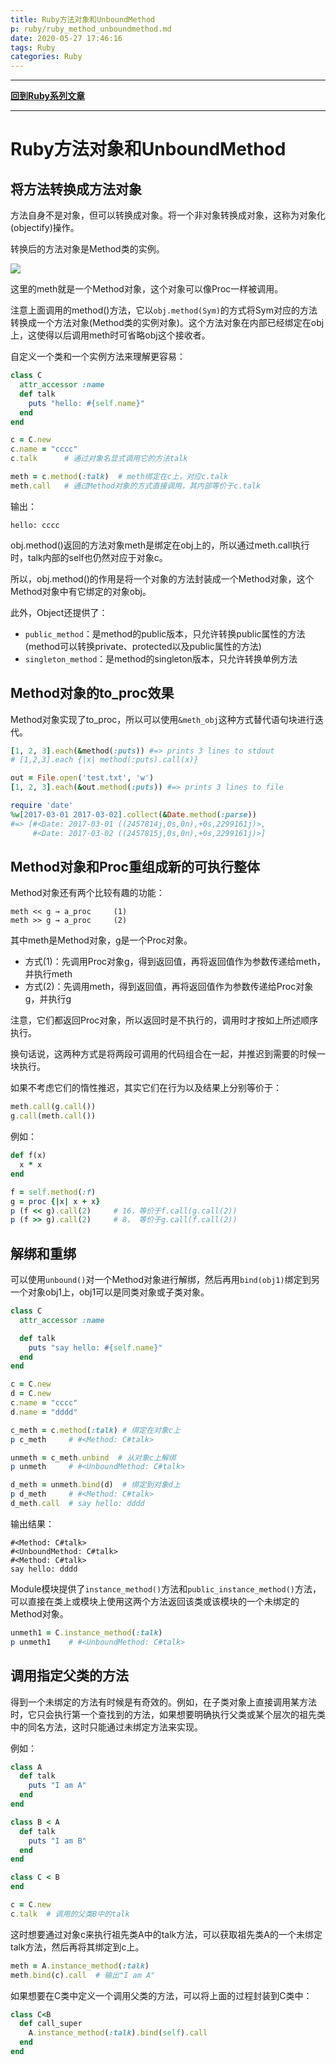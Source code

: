 ```yaml
---
title: Ruby方法对象和UnboundMethod
p: ruby/ruby_method_unboundmethod.md
date: 2020-05-27 17:46:16
tags: Ruby
categories: Ruby
---
```


------

**[回到Ruby系列文章](/ruby/index/)**

------

# Ruby方法对象和UnboundMethod

## 将方法转换成方法对象

方法自身不是对象，但可以转换成对象。将一个非对象转换成对象，这称为对象化(objectify)操作。

转换后的方法对象是Method类的实例。

![](/img/ruby/1590573077745.png)

这里的meth就是一个Method对象，这个对象可以像Proc一样被调用。

注意上面调用的method()方法，它以`obj.method(Sym)`的方式将Sym对应的方法转换成一个方法对象(Method类的实例对象)。这个方法对象在内部已经绑定在obj上，这使得以后调用meth时可省略obj这个接收者。

自定义一个类和一个实例方法来理解更容易：

```ruby
class C
  attr_accessor :name
  def talk
    puts "hello: #{self.name}"
  end
end

c = C.new
c.name = "cccc"
c.talk      # 通过对象名显式调用它的方法talk

meth = c.method(:talk)  # meth绑定在c上，对应c.talk
meth.call   # 通过Method对象的方式直接调用，其内部等价于c.talk
```

输出：
```
hello: cccc
```

obj.method()返回的方法对象meth是绑定在obj上的，所以通过meth.call执行时，talk内部的self也仍然对应于对象c。

所以，obj.method()的作用是将一个对象的方法封装成一个Method对象，这个Method对象中有它绑定的对象obj。

此外，Object还提供了：  
- `public_method`：是method的public版本，只允许转换public属性的方法(method可以转换private、protected以及public属性的方法)  
- `singleton_method`：是method的singleton版本，只允许转换单例方法  

## Method对象的to_proc效果

Method对象实现了to_proc，所以可以使用`&meth_obj`这种方式替代语句块进行迭代。

```ruby
[1, 2, 3].each(&method(:puts)) #=> prints 3 lines to stdout
# [1,2,3].each {|x| method(:puts).call(x)}

out = File.open('test.txt', 'w')
[1, 2, 3].each(&out.method(:puts)) #=> prints 3 lines to file

require 'date'
%w[2017-03-01 2017-03-02].collect(&Date.method(:parse))
#=> [#<Date: 2017-03-01 ((2457814j,0s,0n),+0s,2299161j)>,
     #<Date: 2017-03-02 ((2457815j,0s,0n),+0s,2299161j)>]
```

## Method对象和Proc重组成新的可执行整体

Method对象还有两个比较有趣的功能：

```
meth << g → a_proc     (1)
meth >> g → a_proc     (2)
```

其中meth是Method对象，g是一个Proc对象。

- 方式(1)：先调用Proc对象g，得到返回值，再将返回值作为参数传递给meth，并执行meth  
- 方式(2)：先调用meth，得到返回值，再将返回值作为参数传递给Proc对象g，并执行g  

注意，它们都返回Proc对象，所以返回时是不执行的，调用时才按如上所述顺序执行。

换句话说，这两种方式是将两段可调用的代码组合在一起，并推迟到需要的时候一块执行。

如果不考虑它们的惰性推迟，其实它们在行为以及结果上分别等价于：

```ruby
meth.call(g.call())
g.call(meth.call())
```

例如：

```ruby
def f(x)
  x * x
end

f = self.method(:f)
g = proc {|x| x + x}
p (f << g).call(2)     # 16，等价于f.call(g.call(2))
p (f >> g).call(2)     # 8， 等价于g.call(f.call(2))
```

## 解绑和重绑

可以使用`unbound()`对一个Method对象进行解绑，然后再用`bind(obj1)`绑定到另一个对象obj1上，obj1可以是同类对象或子类对象。
```ruby
class C
  attr_accessor :name

  def talk
    puts "say hello: #{self.name}"
  end
end

c = C.new
d = C.new
c.name = "cccc"
d.name = "dddd"

c_meth = c.method(:talk) # 绑定在对象c上
p c_meth     # #<Method: C#talk>

unmeth = c_meth.unbind  # 从对象c上解绑
p unmeth     # #<UnboundMethod: C#talk>

d_meth = unmeth.bind(d)  # 绑定到对象d上
p d_meth     # #<Method: C#talk>
d_meth.call  # say hello: dddd
```

输出结果：
```
#<Method: C#talk>
#<UnboundMethod: C#talk>
#<Method: C#talk>
say hello: dddd
```

Module模块提供了`instance_method()`方法和`public_instance_method()`方法，可以直接在类上或模块上使用这两个方法返回该类或该模块的一个未绑定的Method对象。
```ruby
unmeth1 = C.instance_method(:talk)
p unmeth1    # #<UnboundMethod: C#talk>
```


## 调用指定父类的方法

得到一个未绑定的方法有时候是有奇效的。例如，在子类对象上直接调用某方法时，它只会执行第一个查找到的方法，如果想要明确执行父类或某个层次的祖先类中的同名方法，这时只能通过未绑定方法来实现。

例如：

```ruby
class A
  def talk
    puts "I am A"
  end
end

class B < A
  def talk
    puts "I am B"
  end
end

class C < B
end

c = C.new
c.talk  # 调用的父类B中的talk
```

这时想要通过对象c来执行祖先类A中的talk方法，可以获取祖先类A的一个未绑定talk方法，然后再将其绑定到c上。
```ruby
meth = A.instance_method(:talk)
meth.bind(c).call  # 输出"I am A"
```

如果想要在C类中定义一个调用父类的方法，可以将上面的过程封装到C类中：
```ruby
class C<B
  def call_super
    A.instance_method(:talk).bind(self).call
  end
end
```
